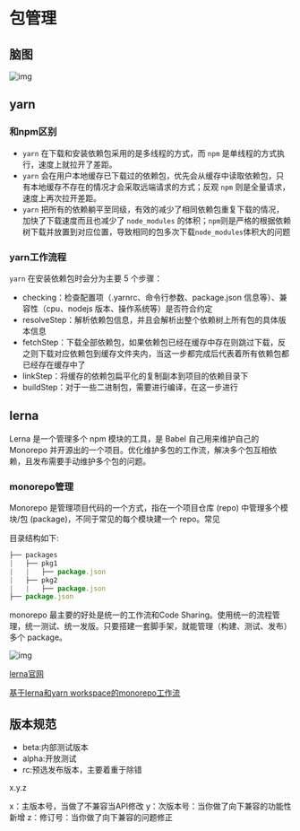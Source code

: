 # 包管理

## 脑图

![img](https://gitee.com/PENG_YUE/myImg/raw/master/uPic/TrpMno.png)

## yarn

### 和npm区别

- `yarn` 在下载和安装依赖包采用的是多线程的方式，而 `npm` 是单线程的方式执行，速度上就拉开了差距。
- `yarn`  会在用户本地缓存已下载过的依赖包，优先会从缓存中读取依赖包，只有本地缓存不存在的情况才会采取远端请求的方式；反观 `npm` 则是全量请求，速度上再次拉开差距。
- `yarn` 把所有的依赖躺平至同级，有效的减少了相同依赖包重复下载的情况，加快了下载速度而且也减少了 `node_modules` 的体积；`npm`则是严格的根据依赖树下载并放置到对应位置，导致相同的包多次下载`node_modules`体积大的问题

### yarn工作流程

`yarn` 在安装依赖包时会分为主要 5 个步骤：

- checking：检查配置项（.yarnrc、命令行参数、package.json 信息等）、兼容性（cpu、nodejs 版本、操作系统等）是否符合约定
- resolveStep：解析依赖包信息，并且会解析出整个依赖树上所有包的具体版本信息
- fetchStep：下载全部依赖包，如果依赖包已经在缓存中存在则跳过下载，反之则下载对应依赖包到缓存文件夹内，当这一步都完成后代表着所有依赖包都已经存在缓存中了
- linkStep：将缓存的依赖包扁平化的复制副本到项目的依赖目录下
- buildStep：对于一些二进制包，需要进行编译，在这一步进行

## lerna

Lerna 是一个管理多个 npm 模块的工具，是 Babel 自己用来维护自己的 Monorepo 并开源出的一个项目。优化维护多包的工作流，解决多个包互相依赖，且发布需要手动维护多个包的问题。

### monorepo管理

Monorepo 是管理项目代码的一个方式，指在一个项目仓库 (repo) 中管理多个模块/包 (package)，不同于常见的每个模块建一个 repo。常见

目录结构如下:

```js
├── packages
|   ├── pkg1
|   |   ├── package.json
|   ├── pkg2
|   |   ├── package.json
├── package.json
```

monorepo 最主要的好处是统一的工作流和Code Sharing。使用统一的流程管理，统一测试、统一发版。只要搭建一套脚手架，就能管理（构建、测试、发布）多个 package。

![img](https://gitee.com/PENG_YUE/myImg/raw/master/uPic/tXnw6a.png)

[lerna官网](https://github.com/lerna/lerna)

[基于lerna和yarn workspace的monorepo工作流](https://zhuanlan.zhihu.com/p/71385053)

## 版本规范

- beta:内部测试版本
- alpha:开放测试
- rc:预选发布版本，主要着重于除错

x.y.z

x：主版本号，当做了不兼容当API修改
y：次版本号：当你做了向下兼容的功能性新增
z：修订号：当你做了向下兼容的问题修正
